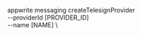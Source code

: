 appwrite messaging createTelesignProvider \
        --providerId [PROVIDER_ID] \
        --name [NAME] \




